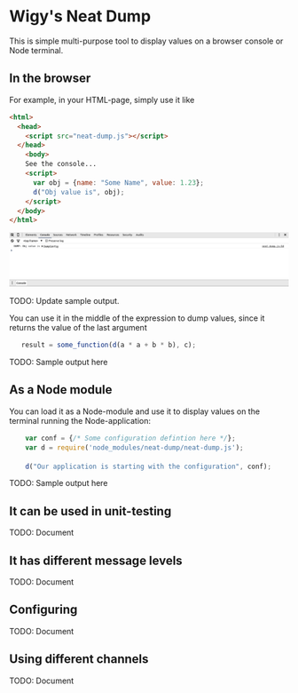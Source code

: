 # Wigy's Neat Dump

This is simple multi-purpose tool to display values on a browser console or Node terminal.

## In the browser

For example, in your HTML-page, simply use it like

```html
<html>
  <head>
    <script src="neat-dump.js"></script>
  </head>
    <body>
    See the console...
    <script>
      var obj = {name: "Some Name", value: 1.23};
      d("Obj value is", obj);
    </script>
  </body>
</html>
```

![alt text](https://raw.githubusercontent.com/wigy/neat-dump/master/pics/screen-shot.png "Screen shot from console.")

TODO: Update sample output.

You can use it in the middle of the expression to dump values, since it returns the value of
the last argument
```js
   result = some_function(d(a * a + b * b), c);
```

TODO: Sample output here

## As a Node module

You can load it as a Node-module and use it to display values on the terminal running the
Node-application:
```js
    var conf = {/* Some configuration defintion here */};
    var d = require('node_modules/neat-dump/neat-dump.js');

    d("Our application is starting with the configuration", conf);
```

TODO: Sample output here

## It can be used in unit-testing

TODO: Document

## It has different message levels

TODO: Document

## Configuring

TODO: Document

## Using different channels

TODO: Document
